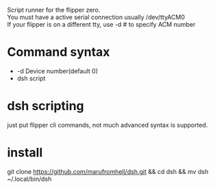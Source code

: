 Script runner for the flipper zero.  
You must have a active serial connection usually /dev/ttyACM0  
If your flipper is on a different tty, use -d # to specify ACM number  
  
# Command syntax  
- -d Device number(default 0)  
- dsh script  
#  dsh scripting  
just put flipper cli commands, not much advanced syntax is supported.  

# install  
git clone https://github.com/marufromhell/dsh.git && cd dsh && mv dsh ~/.local/bin/dsh
